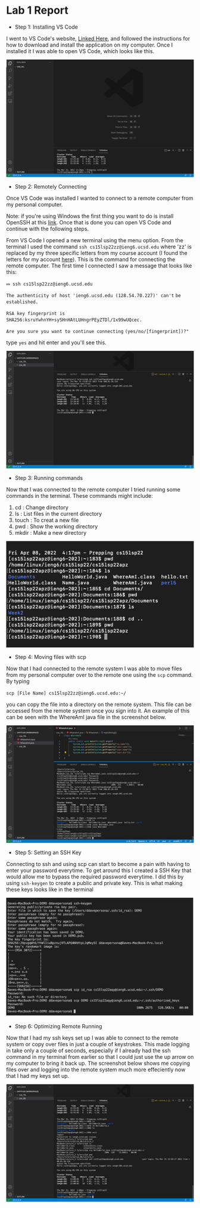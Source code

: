 # Lab 1 Report

* Step 1: Installing VS Code

I went to VS Code's website, [Linked Here](https://code.visualstudio.com/), and followed the instructions for how to download and install the application on my computer.
Once I installed it I was able to open VS Code, which looks like this.

![VS Code home page](Lab1SS_1.png)

* Step 2: Remotely Connecting

Once VS Code was installed I wanted to connect to a remote computer from my personal computer.

 Note: if you're using Windows the first thing you want to do is install OpenSSH at this [link](https://docs.microsoft.com/en-us/windows-server/administration/openssh/openssh_install_firstuse). Once that is done you can open VS Code and continue with the following steps.

From VS Code I opened a new terminal using the menu option. From the terminal I used the command `ssh cs15lsp22zz@ieng6.ucsd.edu` where 'zz' is replaced by my three specific letters from my course account (I found the letters for my account [here](https://sdacs.ucsd.edu/~icc/index.php)). This is the command for connecting the remote computer. The first time I connected I saw a message that looks like this:

`⤇ ssh cs15lsp22zz@ieng6.ucsd.edu`

`The authenticity of host 'ieng6.ucsd.edu (128.54.70.227)' can't`
`be established.`

`RSA key fingerprint is`
`SHA256:ksruYwhnYH+sySHnHAtLUHngrPEyZTDl/1x99wUQcec.`

`Are you sure you want to continue connecting`
`(yes/no/[fingerprint])?"`

type `yes` and hit enter and you'll see this.

![](Lab1SS_2.png)

* Step 3: Running commands

Now that I was connected to the remote computer I tried running some commands in the terminal. These commands might include:

1. cd : Change directory
2. ls : List files in the current directory
3. touch : To creat a new file
4. pwd : Show the working directory
5. mkdir : Make a new directory

![Here is an example](Lab1SS_3.png)

* Step 4: Moving files with scp

Now that I had connected to the remote system I was able to move files from my personal computer over to the remote one using the `scp` command. By typing

`scp [File Name] cs15lsp22zz@ieng6.ucsd.edu:~/`

you can copy the file into a directory on the remote system. This file can be accessed from the remote system once you sign into it. An example of this can be seen with the WhereAmI java file in the screenshot below.

![](Lab1SS_4.png)

* Step 5: Setting an SSH Key

Connecting to ssh and using scp can start to become a pain with having to enter your password everytime. To get around this I created a SSH Key that would allow me to bypass the required password everytime. I did this by using `ssh-keygen` to create a public and private key. This is what making these keys looks like in the terminal

![](Lab1SS_5.png)

* Step 6: Optimizing Remote Running

Now that I had my ssh keys set up I was able to connect to the remote system or copy over files in just a couple of keystrokes. This made logging in take only a couple of seconds, especially if I already had the ssh command in my terminal from earlier so that I could just use the up arrow on my computer to bring it back up. The screenshot below shows me copying files over and logging into the remote system much more effeciently now that I had my keys set up.

![](Lab1SS_6.png)

